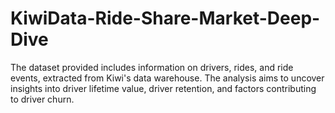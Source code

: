 # KiwiData-Ride-Share-Market-Deep-Dive
The dataset provided includes information on drivers, rides, and ride events, extracted from Kiwi's data warehouse. The analysis aims to uncover insights into driver lifetime value, driver retention, and factors contributing to driver churn.
